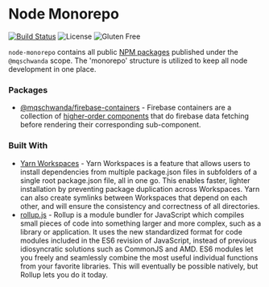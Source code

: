 # Node Monorepo

[![Build Status](https://travis-ci.org/mqschwanda/node-monorepo.svg?branch=master)](https://travis-ci.org/mqschwanda/node-monorepo)
![License](https://img.shields.io/npm/l/express.svg)
![Gluten Free](https://img.shields.io/badge/gluten-free-yellow.svg)

`node-monorepo` contains all public [NPM packages](https://www.npmjs.com/~mqschwanda) published under the `@mqschwanda` scope. The 'monorepo' structure is utilized to keep all node development in one place.

### Packages
- [@mqschwanda/firebase-containers](https://github.com/mqschwanda/node-monorepo/tree/master/packages/firebase-containers) - Firebase containers are a collection of [higher-order components](https://reactjs.org/docs/higher-order-components.html) that do firebase data fetching before rendering their corresponding sub-component.

### Built With

- [Yarn Workspaces](https://yarnpkg.com/lang/en/docs/workspaces/) - Yarn Workspaces is a feature that allows users to install dependencies from multiple package.json files in subfolders of a single root package.json file, all in one go. This enables faster, lighter installation by preventing package duplication across Workspaces. Yarn can also create symlinks between Workspaces that depend on each other, and will ensure the consistency and correctness of all directories.
- [rollup.js](https://rollupjs.org/guide/en) - Rollup is a module bundler for JavaScript which compiles small pieces of code into something larger and more complex, such as a library or application. It uses the new standardized format for code modules included in the ES6 revision of JavaScript, instead of previous idiosyncratic solutions such as CommonJS and AMD. ES6 modules let you freely and seamlessly combine the most useful individual functions from your favorite libraries. This will eventually be possible natively, but Rollup lets you do it today.
